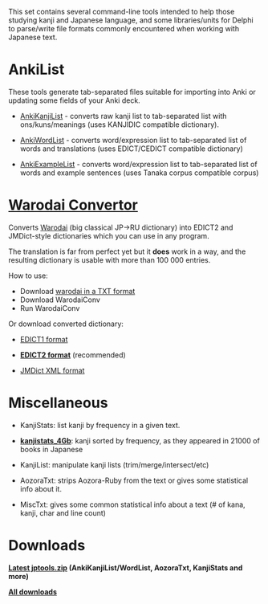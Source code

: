 This set contains several command-line tools intended to help those studying kanji and Japanese language, and some libraries/units for Delphi to parse/write file formats commonly encountered when working with Japanese text.


# AnkiList
These tools generate tab-separated files suitable for importing into Anki or updating some fields of your Anki deck.

  * [AnkiKanjiList](AnkiKanjiList) - converts raw kanji list to tab-separated list with ons/kuns/meanings (uses KANJIDIC compatible dictionary).

  * [AnkiWordList](AnkiWordList) - converts word/expression list to tab-separated list of words and translations (uses EDICT/CEDICT compatible dictionary)

  * [AnkiExampleList](AnkiList) - converts word/expression list to tab-separated list of words and example sentences (uses Tanaka corpus compatible corpus)


# [Warodai Convertor](Warodai)

Converts [Warodai](http://e-lib.ua/dic/) (big classical JP->RU dictionary) into EDICT2 and JMDict-style dictionaries which you can use in any program.

The translation is far from perfect yet but it **does** work in a way, and the resulting dictionary is usable with more than 100 000 entries.

How to use:

  * Download [warodai in a TXT format](http://e-lib.ua/dic/download/)
  * Download WarodaiConv
  * Run WarodaiConv

Or download converted dictionary:

  * [EDICT1 format](http://googledrive.com/host/0B0jSbSrihj-ySFZVdV9lem05cmc/warodai.edict1.zip)

  * **[EDICT2 format](http://googledrive.com/host/0B0jSbSrihj-ySFZVdV9lem05cmc/warodai.edict2.zip)** (recommended)

  * [JMDict XML format](http://googledrive.com/host/0B0jSbSrihj-ySFZVdV9lem05cmc/warodai.jmdict.zip)


# Miscellaneous

  * KanjiStats: list kanji by frequency in a given text.

  * **[kanjistats\_4Gb](kanjistats_4Gb)**: kanji sorted by frequency, as they appeared in 21000 of books in Japanese

  * KanjiList: manipulate kanji lists (trim/merge/intersect/etc)

  * AozoraTxt: strips Aozora-Ruby from the text or gives some statistical info about it.

  * MiscTxt: gives some common statistical info about a text (# of kana, kanji, char and line count)

# Downloads

**[Latest jptools.zip](https://docs.google.com/uc?export=download&id=0B0jSbSrihj-yOXVOcnZ2ekRQYlE) (AnkiKanjiList/WordList, AozoraTxt, KanjiStats and more)**

**[All downloads](https://drive.google.com/folderview?id=0B0jSbSrihj-ya0NOdEFiZmRTNkk&usp=sharing#list)**